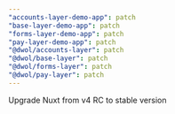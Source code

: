 ```yaml
---
"accounts-layer-demo-app": patch
"base-layer-demo-app": patch
"forms-layer-demo-app": patch
"pay-layer-demo-app": patch
"@dwol/accounts-layer": patch
"@dwol/base-layer": patch
"@dwol/forms-layer": patch
"@dwol/pay-layer": patch
---
```


Upgrade Nuxt from v4 RC to stable version
